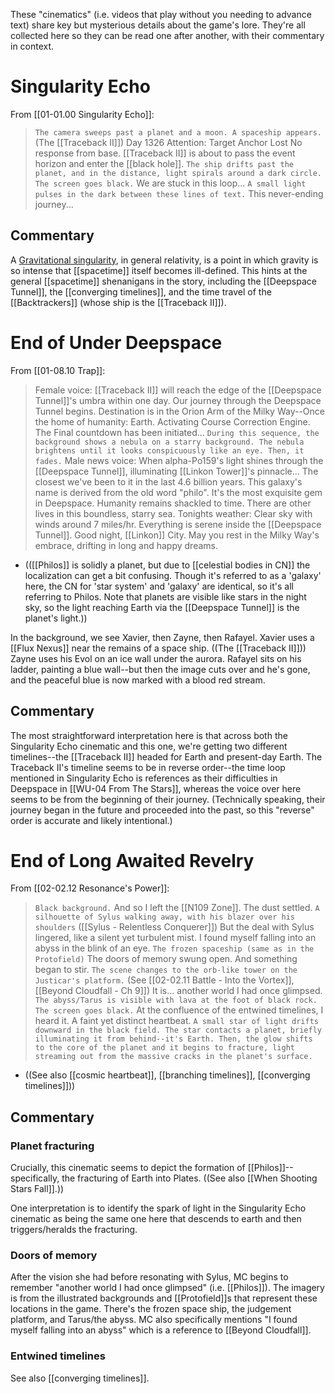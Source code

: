 These "cinematics" (i.e. videos that play without you needing to advance text) share key but mysterious details about the game's lore. They're all collected here so they can be read one after another, with their commentary in context.

# Singularity Echo
From [[01-01.00 Singularity Echo]]:
> `The camera sweeps past a planet and a moon. A spaceship appears.` (The [[Traceback II]])
> Day 1326 
> Attention: Target Anchor Lost
> No response from base.
> [[Traceback II]] is about to pass the event horizon and enter the [[black hole]].
> `The ship drifts past the planet, and in the distance, light spirals around a dark circle. The screen goes black.`
> We are stuck in this loop... 
> `A small light pulses in the dark between these lines of text.`
> This never-ending journey...

## Commentary
A [Gravitational singularity](https://en.wikipedia.org/wiki/Gravitational_singularity), in general relativity, is a point in which gravity is so intense that [[spacetime]] itself becomes ill-defined. This hints at the general [[spacetime]] shenanigans in the story, including the [[Deepspace Tunnel]], the [[converging timelines]], and the time travel of the [[Backtrackers]] (whose ship is the [[Traceback II]]).


# End of Under Deepspace
From [[01-08.10 Trap]]:
> Female voice: [[Traceback II]] will reach the edge of the [[Deepspace Tunnel]]'s umbra within one day. Our journey through the Deepspace Tunnel begins. Destination is in the Orion Arm of the Milky Way--Once the home of humanity: Earth. Activating Course Correction Engine. The Final countdown has been initiated...
> `During this sequence, the background shows a nebula on a starry background. The nebula brightens until it looks conspicuously like an eye. Then, it fades.`
> Male news voice: When alpha-Po159's light shines through the [[Deepspace Tunnel]], illuminating [[Linkon Tower]]'s pinnacle... The closest we've been to it in the last 4.6 billion years. This galaxy's name is derived from the old word "philo". It's the most exquisite gem in Deepspace. Humanity remains shackled to time. There are other lives in this boundless, starry sea. Tonights weather: Clear sky with winds around 7 miles/hr. Everything is serene inside the [[Deepspace Tunnel]]. Good night, [[Linkon]] City. May you rest in the Milky Way's embrace, drifting in long and happy dreams.
* (([[Philos]] is solidly a planet, but due to [[celestial bodies in CN]] the localization can get a bit confusing. Though it's referred to as a 'galaxy' here, the CN for 'star system' and 'galaxy' are identical, so it's all referring to Philos. Note that planets are visible like stars in the night sky, so the light reaching Earth via the [[Deepspace Tunnel]] is the planet's light.))

In the background, we see Xavier, then Zayne, then Rafayel.
Xavier uses a [[Flux Nexus]] near the remains of a space ship. ((The [[Traceback II]]))
Zayne uses his Evol on an ice wall under the aurora.
Rafayel sits on his ladder, painting a blue wall--but then the image cuts over and he's gone, and the peaceful blue is now marked with a blood red stream.

## Commentary
The most straightforward interpretation here is that across both the Singularity Echo cinematic and this one, we're getting two different timelines--the [[Traceback II]] headed for Earth and present-day Earth. The Traceback II's timeline seems to be in reverse order--the time loop mentioned in Singularity Echo is references as their difficulties in Deepspace in [[WU-04 From The Stars]], whereas the voice over here seems to be from the beginning of their journey. (Technically speaking, their journey began in the future and proceeded into the past, so this "reverse" order is accurate and likely intentional.)

# End of Long Awaited Revelry
From [[02-02.12 Resonance's Power]]:

> `Black background.`
> And so I left the [[N109 Zone]]. 
> The dust settled.
> `A silhouette of Sylus walking away, with his blazer over his shoulders` ([[Sylus - Relentless Conquerer]])
> But the deal with Sylus lingered, 
> like a silent yet turbulent mist.
> I found myself falling into an abyss
> in the blink of an eye.
> `The frozen spaceship (same as in the Protofield)`
> The doors of memory swung open.
> And something began to stir.
> `The scene changes to the orb-like tower on the Justicar's platform.` (See [[02-02.11 Battle - Into the Vortex]], [[Beyond Cloudfall - Ch 9]])
> It is...
> another world I had once glimpsed.
> `The abyss/Tarus is visible with lava at the foot of black rock.`
> `The screen goes black.`
> At the confluence of the entwined timelines,
> I heard it.
> A faint yet distinct heartbeat.
> `A small star of light drifts downward in the black field. The star contacts a planet, briefly illuminating it from behind--it's Earth. Then, the glow shifts to the core of the planet and it begins to fracture, light streaming out from the massive cracks in the planet's surface.`
* ((See also [[cosmic heartbeat]], [[branching timelines]], [[converging timelines]]))

## Commentary

### Planet fracturing
Crucially, this cinematic seems to depict the formation of [[Philos]]--specifically, the fracturing of Earth into Plates. ((See also [[When Shooting Stars Fall]].))

One interpretation is to identify the spark of light in the Singularity Echo cinematic as being the same one here that descends to earth and then triggers/heralds the fracturing.

### Doors of memory
After the vision she had before resonating with Sylus, MC begins to remember "another world I had once glimpsed" (i.e. [[Philos]]). The imagery is from the illustrated backgrounds and [[Protofield]]s that represent these locations in the game. There's the frozen space ship, the judgement platform, and Tarus/the abyss. MC also specifically mentions "I found myself falling into an abyss" which is a reference to [[Beyond Cloudfall]].

### Entwined timelines
See also [[converging timelines]].